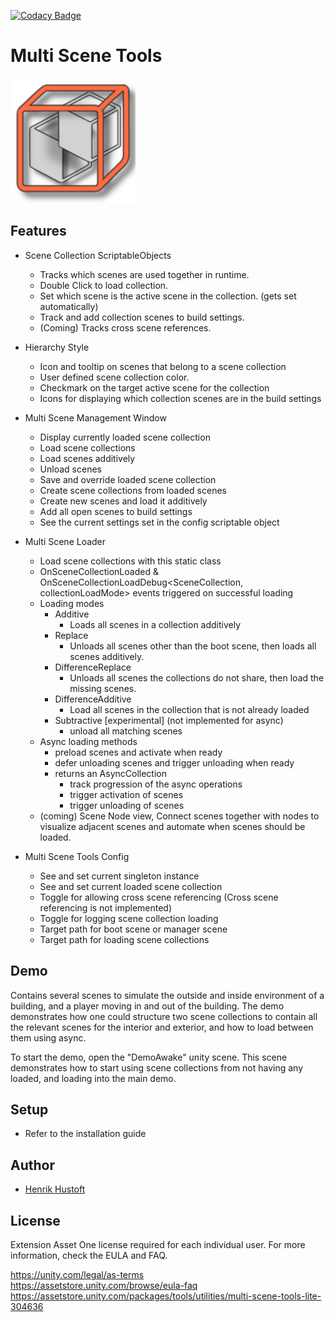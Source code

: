 [![Codacy Badge](https://app.codacy.com/project/badge/Grade/ab255c26e8694143944b4ce292fee11b)](https://app.codacy.com/gh/Hustoft-Digital/MultiSceneTools/dashboard?utm_source=gh&utm_medium=referral&utm_content=&utm_campaign=Badge_grade)

# Multi Scene Tools

<img src="Images/MultiSceneTools%20Icon.png" alt="MultiSceneToolsIcon" width="200"/>

## Features

- Scene Collection ScriptableObjects
    - Tracks which scenes are used together in runtime.
    - Double Click to load collection.
    - Set which scene is the active scene in the collection. (gets set automatically)
    - Track and add collection scenes to build settings.
    - (Coming) Tracks cross scene references.
 
- Hierarchy Style
    - Icon and tooltip on scenes that belong to a scene collection
    - User defined scene collection color.
    - Checkmark on the target active scene for the collection
    - Icons for displaying which collection scenes are in the build settings

- Multi Scene Management Window
    - Display currently loaded scene collection
    - Load scene collections
    - Load scenes additively
    - Unload scenes
    - Save and override loaded scene collection
    - Create scene collections from loaded scenes
    - Create new scenes and load it additively
    - Add all open scenes to build settings
    - See the current settings set in the config scriptable object

- Multi Scene Loader
    - Load scene collections with this static class
    - OnSceneCollectionLoaded & OnSceneCollectionLoadDebug<SceneCollection, collectionLoadMode> events triggered on successful loading
    - Loading modes
        - Additive
            - Loads all scenes in a collection additively
        - Replace
            - Unloads all scenes other than the boot scene, then loads all scenes additively.
        - DifferenceReplace
            - Unloads all scenes the collections do not share, then load the missing scenes.
        - DifferenceAdditive
            - Load all scenes in the collection that is not already loaded
        - Subtractive [experimental] (not implemented for async)
            - unload all matching scenes
    - Async loading methods
        - preload scenes and activate when ready
        - defer unloading scenes and trigger unloading when ready
        - returns an AsyncCollection
            - track progression of the async operations
            - trigger activation of scenes
            - trigger unloading of scenes 
    - (coming) Scene Node view, Connect scenes together with nodes to visualize adjacent scenes and automate when scenes should be loaded. 

- Multi Scene Tools Config
    - See and set current singleton instance
    - See and set current loaded scene collection
    - Toggle for allowing cross scene referencing (Cross scene referencing is not implemented)
    - Toggle for logging scene collection loading
    - Target path for boot scene or manager scene
    - Target path for loading scene collections

## Demo

Contains several scenes to simulate the outside and inside environment of a building, and a player moving in and out of the building. The demo demonstrates how one could structure two scene collections to contain all the relevant scenes for the interior and exterior, and how to load between them using async. 

To start the demo, open the "DemoAwake" unity scene. This scene demonstrates how to start using scene collections from not having any loaded, and loading into the main demo.

## Setup

- Refer to the installation guide

## Author

- [Henrik Hustoft](https://linktr.ee/henryhouse)

## License

Extension Asset
One license required for each individual user.
For more information, check the EULA and FAQ.

https://unity.com/legal/as-terms    
https://assetstore.unity.com/browse/eula-faq    
https://assetstore.unity.com/packages/tools/utilities/multi-scene-tools-lite-304636